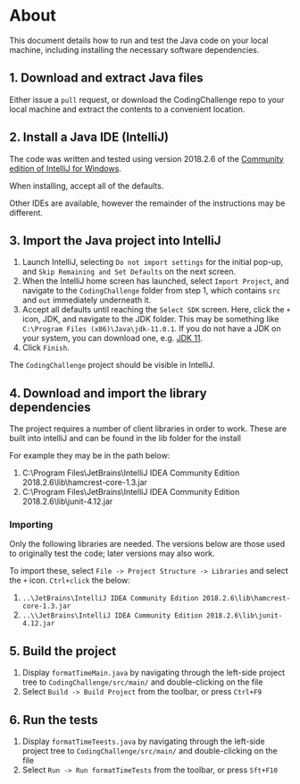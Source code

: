 # About
This document details how to run and test the Java code on your local machine, including installing the necessary software dependencies.

## 1. Download and extract Java files
Either issue a `pull` request, or download the  CodingChallenge repo to your local machine and extract the contents to a convenient location. 

## 2. Install a Java IDE (IntelliJ)
The code was written and tested using version 2018.2.6 of the [Community edition of IntelliJ for Windows](https://www.jetbrains.com/idea/download/#section=windows). 

When installing, accept all of the defaults.

Other IDEs are available, however the remainder of the instructions may be different.

## 3. Import the Java project into IntelliJ
1. Launch IntelliJ, selecting `Do not import settings` for the initial pop-up, and `Skip Remaining and Set Defaults` on the next screen.
2. When the IntelliJ home screen has launched, select `Import Project`, and navigate to the `CodingChallenge` folder from step 1, which contains `src` and `out` immediately underneath it.
3. Accept all defaults until reaching the `Select SDK` screen. Here, click the `+` icon, JDK, and navigate to the JDK folder. This may be something like `C:\Program Files (x86)\Java\jdk-11.0.1`. If you do not have a JDK on your system, you can download one, e.g. [JDK 11](https://www.oracle.com/technetwork/java/javase/downloads/jdk11-downloads-5066655.html).
4. Click `Finish`.

The `CodingChallenge` project should be visible in IntelliJ.

## 4. Download and import the library dependencies
The project requires a number of client libraries in order to work. These are built into intelliJ and can be found in the lib folder for the install

For example they may be in the path below:

1. C:\Program Files\JetBrains\IntelliJ IDEA Community Edition 2018.2.6\lib\hamcrest-core-1.3.jar
2. C:\Program Files\JetBrains\IntelliJ IDEA Community Edition 2018.2.6\lib\junit-4.12.jar

### Importing
Only the following libraries are needed. The versions below are those used to originally test the code; later versions may also work.

To import these, select `File -> Project Structure -> Libraries` and select the `+` icon. `Ctrl+click` the below:

 1. `..\JetBrains\IntelliJ IDEA Community Edition 2018.2.6\lib\hamcrest-core-1.3.jar`
 2. `..\\JetBrains\IntelliJ IDEA Community Edition 2018.2.6\lib\junit-4.12.jar`

## 5. Build the project
1. Display `formatTimeMain.java` by navigating through the left-side project tree to `CodingChallenge/src/main/` and double-clicking on the file
2. Select `Build -> Build Project` from the toolbar, or press `Ctrl+F9`

## 6. Run the tests
1. Display `formatTimeTeests.java` by navigating through the left-side project tree to `CodingChallenge/src/main/` and double-clicking on the file
2. Select `Run -> Run formatTimeTests` from the toolbar, or press `Sft+F10`
